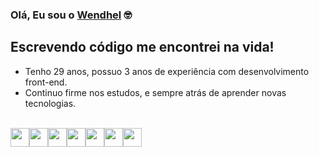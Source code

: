 ### Olá, Eu sou o [Wendhel][website] 🤓

## Escrevendo código me encontrei na vida!

- Tenho 29 anos, possuo 3 anos de experiência com desenvolvimento front-end.
- Continuo firme nos estudos, e sempre atrás de aprender novas tecnologias.

<br />

<div style="display: flex">
    <img width="30px" src="https://cdn.jsdelivr.net/gh/devicons/devicon/icons/html5/html5-plain-wordmark.svg" />
    <img width="30px" src="https://cdn.jsdelivr.net/gh/devicons/devicon/icons/css3/css3-plain-wordmark.svg" />
    <img width="30px" src="https://cdn.jsdelivr.net/gh/devicons/devicon/icons/javascript/javascript-original.svg" />
    <img width="30px" src="https://cdn.jsdelivr.net/gh/devicons/devicon/icons/react/react-original.svg" />
    <img width="30px" src="https://cdn.jsdelivr.net/gh/devicons/devicon/icons/nodejs/nodejs-plain.svg" />
    <img width="30px" src="https://cdn.jsdelivr.net/gh/devicons/devicon/icons/wordpress/wordpress-original.svg" />    
    <img width="30px" src="https://cdn.jsdelivr.net/gh/devicons/devicon/icons/typescript/typescript-original.svg" />
          
 </div>
 
[website]: https://www.linkedin.com/in/wendhel-nogueira-4a3760232/
[linkedin]: https://www.linkedin.com/in/wendhel-nogueira-4a3760232/
